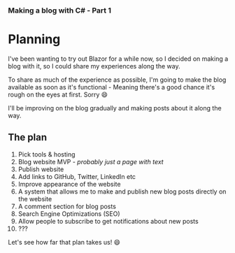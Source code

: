 ﻿### Making a blog with C# - Part 1
# Planning
I've been wanting to try out Blazor for a while now, so I decided
on making a blog with it, so I could share my experiences along the way.

To share as much of the experience as possible, I'm going to make the blog available as
soon as it's functional - Meaning there's a good chance it's rough on the eyes at first. Sorry 😄

I'll be improving on the blog gradually and making posts about it along the way.


## The plan
<ol>
    <li>Pick tools & hosting</li>
    <li>Blog website MVP - <em>probably just a page with text</em></li>
    <li>Publish website</li>
    <li>Add links to GitHub, Twitter, LinkedIn etc</li>
    <li>Improve appearance of the website</li>
    <li>A system that allows me to make and publish new blog posts directly on the website</li>
    <li>A comment section for blog posts</li>
    <li>Search Engine Optimizations (SEO)</li>
    <li>Allow people to subscribe to get notifications about new posts</li>
    <li>???</li>
</ol>

Let's see how far that plan takes us! 😄